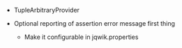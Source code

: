 - TupleArbitraryProvider

- Optional reporting of assertion error message first thing
  - Make it configurable in jqwik.properties

